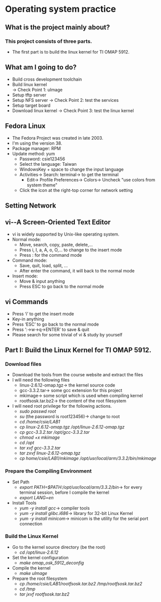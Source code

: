 # Operating system practice

## What is the project mainly about?

### This project consists of three parts.
- The first part is to build the linux kernel for TI OMAP 5912.


## What am I going to do?
- Build cross development toolchain
- Build linux kernel\
&rarr; Check Point 1: uImage
- Setup tftp server
- Setup NFS server
&rarr; Check Point 2: test the services
- Setup target board
- Download linux kernel
&rarr; Check Point 3: test the linux kernel

## Fedora Linux
- The Fedora Project was created in late 2003.
- I'm using the version 38.
- Package manager: RPM
- Update method: yum
  - Password: csie123456
  - Select the language: Taiwan
  - WindowsKey + space to change the input language
  - Activities&rarr; Search: terminal&rarr; to get the terminal
    - Edit&rarr; Profile Preferences&rarr; Colors&rarr; Uncheck "use colors from system theme"
  - Click the icon at the right-top corner for network setting

## Setting Network

## vi--A Screen-Oriented Text Editor
- vi is widely supported by Unix-like operating system.
- Normal mode:
  - Move, search, copy, paste, delete,...
  - Press i, I, a, A, o, O,... to change to the insert mode
  - Press : for the command mode
- Command mode:
  - Save, quit, load, split, ...
  - After enter the command, it will back to the normal mode
- Insert mode:
  - Move & input anything
  - Press ESC to go back to the normal mode

## vi Commands
  - Press ‘i’ to get the insert mode
  - Key-in anything
  - Press ‘ESC’ to go back to the normal mode
  - Press ‘:->w->q->ENTER’ to save & quit
  - Please search for some trivial of vi & study by yourself

## Part I: Build the Linux Kernel for TI OMAP 5912.

### Download files
  - Download the tools from the course website and extract the files
  - I will need the following files
    - linux-2.6.12-omap.tgz-> the kernel source code
    - gcc-3.3.2.tar-> some gcc extension for this project
    - mkimage-> some script which is used when compiling kernel
    - rootfsosk.tar.bz2-> the content of the root filesystem
  - I will need root privilege for the following actions.
    - *sudo passwd root*
    - *su* (the password is root123456)-> change to root
    - *cd /home/csie/LAB1*
    - *cp linux-2.6.12-omap.tgz /opt/linux-2.6.12-omap.tgz*
    - *cp gcc-3.3.2.tar /opt/gcc-3.3.2.tar*
    - *chmod +x mkimage*
    - *cd /opt*
    - *tar xvf gcc-3.3.2.tar*
    - *tar zxvf linux-2.6.12-omap.tgz*
    - *cp home/csie/LAB1/mkimage /opt/usr/local/arm/3.3.2/bin/mkimage*

### Prepare the Compiling Environment
  - Set Path
    - *export PATH=$PATH:/opt/usr/local/arm/3.3.2/bin*-> for every terminal session, before I compile the kernel
    - *export LANG=en*
  - Install Tools
    - *yum -y install gcc*-> compiler tools
    - *yum -y install glibc.i686*-> library for 32-bit Linux Kernel
    - *yum -y install minicom*-> minicom is the utility for the serial port connection

### Build the Linux Kernel
  - Go to the kernel source directory (be the root)
     - *cd /opt/linux-2.6.12*
  - Set the kernel configuration
     - *make omap_osk_5912_deconfig*
  - Compile the kernel
     - *make uImage*
  - Prepare the root filesystem
     - *cp /home/csie/LAB1/rootfsosk.tar.bz2 /tmp/rootfsosk.tar.bz2*
     - *cd /tmp*
     - *tar jxvf rootfsosk.tar.bz2*
